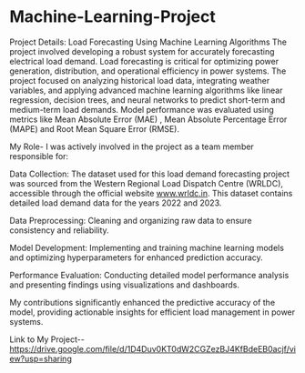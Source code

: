 # Machine-Learning-Project
Project Details: Load Forecasting Using Machine Learning Algorithms
The project involved developing a robust system for accurately forecasting electrical load demand. Load forecasting is critical for optimizing power generation, distribution, and operational efficiency in power systems. The project focused on analyzing historical load data, integrating weather variables, and applying advanced machine learning algorithms like linear regression, decision trees, and neural networks to predict short-term and medium-term load demands. Model performance was evaluated using metrics like Mean Absolute Error (MAE) , Mean Absolute Percentage Error (MAPE) and Root Mean Square Error (RMSE).

My Role-
I was actively involved in the project as a team member responsible for:

Data Collection: The dataset used for this load demand forecasting project was sourced from the Western Regional Load Dispatch Centre (WRLDC), accessible through the official website www.wrldc.in. This dataset contains detailed load demand data for the years 2022 and 2023.

Data Preprocessing: Cleaning and organizing raw data to ensure consistency and reliability.

Model Development: Implementing and training machine learning models and optimizing hyperparameters for enhanced prediction accuracy.

Performance Evaluation: Conducting detailed model performance analysis and presenting findings using visualizations and dashboards.

My contributions significantly enhanced the predictive accuracy of the model, providing actionable insights for efficient load management in power systems.


Link to My Project-- https://drive.google.com/file/d/1D4Duv0KT0dW2CGZezBJ4KfBdeEB0acjf/view?usp=sharing
